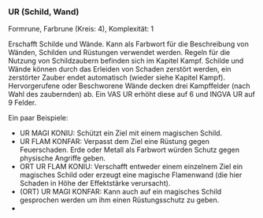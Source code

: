 ### UR (Schild, Wand)

Formrune, Farbrune (Kreis: 4), Komplexität: 1

Erschafft Schilde und Wände. Kann als Farbwort für die Beschreibung von Wänden, Schilden und Rüstungen verwendet
werden. Regeln für die Nutzung von Schildzaubern befinden sich im Kapitel Kampf. Schilde und Wände können durch das
Erleiden von Schaden zerstört werden, ein zerstörter Zauber endet automatisch (wieder siehe Kapitel Kampf).
Hervorgerufene oder Beschworene Wände decken drei Kampffelder (nach Wahl des zaubernden) ab. Ein VAS UR erhöht diese
auf 6 und INGVA UR auf 9 Felder.

Ein paar Beispiele:

* UR MAGI KONIU: Schützt ein Ziel mit einem magischen Schild.
* UR FLAM KONFAR: Verpasst dem Ziel eine Rüstung gegen Feuerschaden. Erde oder Metall als Farbwort würden Schutz
gegen physische Angriffe geben.
* ORT UR FLAM KONIU: Verschafft entweder einem einzelnem Ziel ein magisches Schild oder erzeugt eine magische
Flamenwand (die hier Schaden in Höhe der Effektstärke verursacht).
* (ORT) UR MAGI KONFAR: Kann auch auf ein magisches Schild gesprochen werden um ihm einen Rüstungsschutz zu geben.
* 
